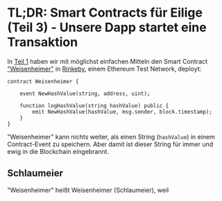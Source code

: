 # TL;DR: Smart Contracts für Eilige (Teil 3) - Unsere Dapp startet eine Transaktion

In [Teil 1](https://www.iteratec.de/tech-blog/artikel/news/tldr-smart-contracts-fuer-eilige-teil-1-1/) haben wir mit möglichst einfachen Mitteln den Smart Contract ["Weisenheimer"](https://github.com/owidder/iteraBlog/blob/master/weisenheimer/contract/Weisenheimer.sol) in [Rinkeby](https://www.rinkeby.io/), einem Ethereum Test Network, deployt:

    contract Weisenheimer {

	    event NewHashValue(string, address, uint);

	    function logHashValue(string hashValue) public {    
		    emit NewHashValue(hashValue, msg.sender, block.timestamp);
	    }
    }

"Weisenheimer" kann nichts weiter, als einen String (`hashValue`) in einem Contract-Event zu speichern. Aber damit ist dieser String für immer und ewig in die Blockchain eingebrannt.

## Schlaumeier
"Weisenheimer" heißt Weisenheimer (Schlaumeier), weil 
<!--stackedit_data:
eyJoaXN0b3J5IjpbODM2NzQwNTczLDE0NjE1MTAyMDUsMTMzNj
E4ODg4MCwtMzk1NzIzNzgyXX0=
-->
